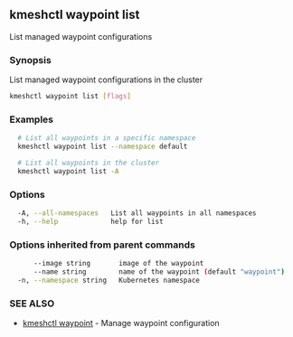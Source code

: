 ## kmeshctl waypoint list

List managed waypoint configurations

### Synopsis

List managed waypoint configurations in the cluster

```bash
kmeshctl waypoint list [flags]
```

### Examples

```bash
  # List all waypoints in a specific namespace
  kmeshctl waypoint list --namespace default

  # List all waypoints in the cluster
  kmeshctl waypoint list -A
```

### Options

```bash
  -A, --all-namespaces   List all waypoints in all namespaces
  -h, --help             help for list
```

### Options inherited from parent commands

```bash
      --image string       image of the waypoint
      --name string        name of the waypoint (default "waypoint")
  -n, --namespace string   Kubernetes namespace
```

### SEE ALSO

* [kmeshctl waypoint](kmeshctl_waypoint.md)	 - Manage waypoint configuration

